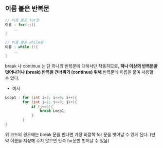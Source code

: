 ## 이름 붙은 반복문

```java
// 이름 붙은 for문 
이름 : for(;;){
	..
}

// 이름 붙은 while문
이름 : while (){
	..
}
```

break 나 continue 는 단 하나의 반복문에 대해서만 작동하므로, **하나 이상의 반복문을 벗어나거나 (break) 반복을 건너뛰기 (continue) 위해** 반복문에 이름을 붙여 사용할 수 있다.

- 예시

```java
Loop1 : for (int i=2; i<=9; i++){
		for (int j=1; j<=9; j++){
			if (j==5){
				break Loop1;
			}
		}
}
```

위 코드의 경우에는 break 문을 만나면 가장 바깥쪽 for 문을 벗어날 수 있게 된다. (만약 이름을 지정해 주지 않으면 안쪽 for문만 벗어날 수 있음)
